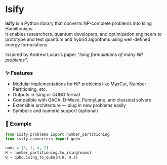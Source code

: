 # Isify

**Isify** is a Python library that converts NP-complete problems into Ising Hamiltonians.  
It enables researchers, quantum developers, and optimization engineers to prototype and test quantum and hybrid algorithms using well-defined energy formulations.

Inspired by Andrew Lucas’s paper *"Ising formulations of many NP problems"*.

### ✨ Features

- Modular implementations for NP problems like MaxCut, Number Partitioning, etc.
- Outputs in Ising or QUBO format
- Compatible with QAOA, D-Wave, PennyLane, and classical solvers
- Extensible architecture — plug in new problems easily
- Symbolic and numeric support (optional)

### 🧠 Example

```python
from isify.problems import number_partitioning
from isify.converters import qubo

nums = [3, 1, 4, 2]
H = number_partitioning.to_ising(nums)
Q = qubo.ising_to_qubo(H.h, H.J)
